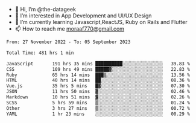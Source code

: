 - 👋 Hi, I’m @the-datageek
- 👀 I’m interested in App Development and UI/UX Design
- 🌱 I’m currently learning Javascript,ReactJS, Ruby on Rails and Flutter
- 📫 How to reach me moraaf770@gmail.com

<!---
the-datageek/the-datageek is a ✨ special ✨ repository because its `README.md` (this file) appears on your GitHub profile.
You can click the Preview link to take a look at your changes.
--->
<!--START_SECTION:waka-->

```txt
From: 27 November 2022 - To: 05 September 2023

Total Time: 481 hrs 1 min

JavaScript       191 hrs 35 mins ██████████░░░░░░░░░░░░░░░   39.83 %
CSS              109 hrs 49 mins █████▓░░░░░░░░░░░░░░░░░░░   22.83 %
Ruby             65 hrs 14 mins  ███▒░░░░░░░░░░░░░░░░░░░░░   13.56 %
HTML             40 hrs 14 mins  ██░░░░░░░░░░░░░░░░░░░░░░░   08.36 %
Vue.js           35 hrs 5 mins   █▓░░░░░░░░░░░░░░░░░░░░░░░   07.30 %
JSON             11 hrs 50 mins  ▓░░░░░░░░░░░░░░░░░░░░░░░░   02.46 %
Markdown         10 hrs 51 mins  ▓░░░░░░░░░░░░░░░░░░░░░░░░   02.26 %
SCSS             5 hrs 59 mins   ▒░░░░░░░░░░░░░░░░░░░░░░░░   01.24 %
Other            3 hrs 27 mins   ▒░░░░░░░░░░░░░░░░░░░░░░░░   00.72 %
YAML             1 hr 23 mins    ░░░░░░░░░░░░░░░░░░░░░░░░░   00.29 %
```

<!--END_SECTION:waka-->
